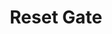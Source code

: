---
types: "word"

title: "Reset Gate"

categories: ['']

tags: ['Reset', 'Gate']

arabic: ['بوابة إعادة التعيين']

publishers: ['خوارزميات الذكاء الاصطناعي في تحليل النص العربي']

types: "word"

slug: ""
---